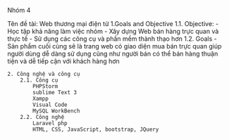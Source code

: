 Nhóm 4

Tên đề tài: Web thương mại điện tử
    1.Goals and Objective
        1.1. Objective:
            - Học tập khả năng làm việc nhóm
            - Xây dựng Web bán hàng trực quan và thực tế
            - Sử dụng các công cụ và phần mềm thành thạo hơn
        1.2. Goals
            - Sản phẩm cuối cùng sẽ là trang web có giao diện mua bán trực quan giúp người dùng dễ dàng sử dụng cũng như người bán có thể               bán hàng thuận tiện và dễ tiếp cận với khách hàng hơn

    2. Công nghệ và công cụ
        2.1. Công cụ
            PHPStorm
            sublime Text 3
            Xampp
            Visual Code
            MySQL WorkBench
        2.2. Công nghệ
            Laravel php
            HTML, CSS, JavaScript, bootstrap, JQuery
